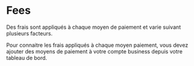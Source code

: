 # Fees

Des frais sont appliqués à chaque moyen de paiement et varie suivant plusieurs facteurs.

Pour connaitre les frais appliqués à chaque moyen paiement, vous devez ajouter des moyens de paiement à votre compte business depuis votre tableau de bord. 

